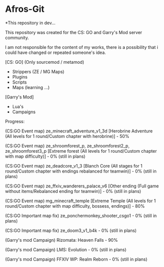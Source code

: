 # Afros-Git

*This repository in dev...

This repository was created for the CS: GO and Garry's Mod server community.

I am not responsible for the content of my works, there is a possibility that i could have changed or repeated someone's idea.

[CS: GO] (Only sourcemod / metamod)
* Strippers (ZE / MG Maps)
* Plugins
* Scripts
* Maps (learning ...)

[Garry's Mod]
* Lua's
* Campaigns


Progress:

(CS:GO Event map) ze_minecraft_adventure_v1_3d [Herobrine Adventure (All levels for 1 round/Custom chapter with herobrine)] - 50%

(CS:GO Event map) ze_shroomforest_p, ze_shroomforest2_p, ze_shroomforest3_p [Extreme forest (All levels for 1 round/Custom chapter with map difficulty)] - 0% (still in plans)

(CS:GO Event map) ze_deadcore_v1_3 [Blanch Core (All stages for 1 round/Custom chapter with endings rebalanced for teamwin)] - 0% (still in plans)

(CS:GO Event map) ze_ffxiv_wanderers_palace_v6 [Other ending (Full game without items/Rebalanced ending for teamwin)] - 0% (still in plans)

(CS:GO Event map) mg_minecraft_temple [Extreme Temple (All levels for 1 round/Custom chapter with map difficulty, bossess, endings)] - 80%

(CS:GO Important map fix) ze_ponchermonkey_shooter_csgo1 - 0% (still in plans)

(CS:GO Important map fix) ze_doom3_v1_b4k - 0% (still in plans)

(Garry's mod Campaign) Rizomata: Heaven Falls - 90%

(Garry's mod Campaign) LMS: Evolution - 0% (still in plans)

(Garry's mod Campaign) FFXIV WP: Realm Reborn - 0% (still in plans)


